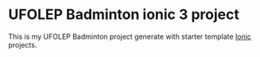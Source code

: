 # UFOLEP Badminton ionic 3 project

This is my UFOLEP Badminton project generate with starter template [Ionic](http://ionicframework.com/docs/) projects.
